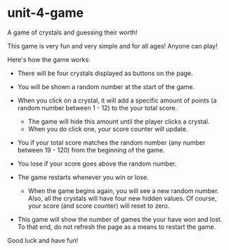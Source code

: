 # unit-4-game

A game of crystals and guessing their worth!


This game is very fun and very simple and for all ages! Anyone can play!

 Here's how the game works:

   * There will be four crystals displayed as buttons on the page.

   * You will be shown a random number at the start of the game.

   * When you click on a crystal, it will add a specific amount of points (a random number between 1 - 12) to the your total score. 

     * The game will hide this amount until the player clicks a crystal.
     * When you do click one, your score counter will update.

   * You if your total score matches the random number (any number between 
   19 - 120) from the beginning of the game.

   * You lose if your score goes above the random number.

   * The game restarts whenever you win or lose.

     * When the game begins again, you will see a new random number. Also, all the crystals will have four new hidden values. Of course, your score (and score counter) will reset to zero.

   * This game will show the number of games the your have won and lost. To that end, do not refresh the page as a means to restart the game.



Good luck and have fun!